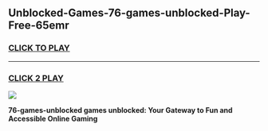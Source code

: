 
## Unblocked-Games-76-games-unblocked-Play-Free-65emr
<h3>
<a href="https://premium76.site?title=76-games-unblocked&ref=21A">CLICK TO PLAY</a></h3>
<hr>

<h3>
<a href="https://premium76.site?title=76-games-unblocked&ref=21A">CLICK 2 PLAY</a>
  
</h3>

<a href="https://premium76.site?title=76-games-unblocked&ref=21A"><img src="https://clearcache.store/games.png"></a>


**76-games-unblocked games unblocked: Your Gateway to Fun and Accessible Online Gaming**
